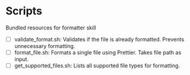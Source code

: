 # Scripts

Bundled resources for formatter skill

- [ ] validate_format.sh: Validates if the file is already formatted. Prevents unnecessary formatting.
- [ ] format_file.sh: Formats a single file using Prettier. Takes file path as input.
- [ ] get_supported_files.sh: Lists all supported file types for formatting.
